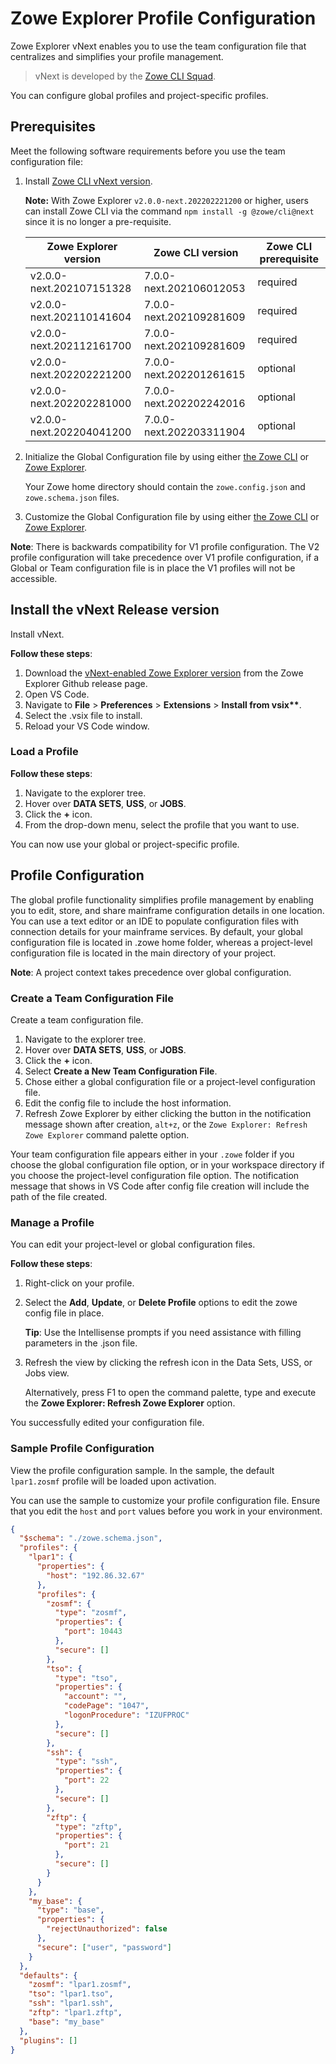 # Zowe Explorer Profile Configuration

Zowe Explorer vNext enables you to use the team configuration file that centralizes and simplifies your profile management.

> vNext is developed by the [Zowe CLI Squad](https://github.com/zowe/zowe-cli/blob/next/docs/Early%20Access%20-%20Using%20Global%20Profile%20Configuration.md).

You can configure global profiles and project-specific profiles.

## Prerequisites

Meet the following software requirements before you use the team configuration file:

1. Install [Zowe CLI vNext version](https://github.com/zowe/zowe-cli/blob/next/docs/Early%20Access%20-%20Using%20Global%20Profile%20Configuration.md#installing-next-version).

   **Note:** With Zowe Explorer `v2.0.0-next.202202221200` or higher, users can install Zowe CLI via the command `npm install -g @zowe/cli@next` since it is no longer a pre-requisite.

   | Zowe Explorer version    | Zowe CLI version        | Zowe CLI prerequisite |
   | ------------------------ | ----------------------- | --------------------- |
   | v2.0.0-next.202107151328 | 7.0.0-next.202106012053 | required              |
   | v2.0.0-next.202110141604 | 7.0.0-next.202109281609 | required              |
   | v2.0.0-next.202112161700 | 7.0.0-next.202109281609 | required              |
   | v2.0.0-next.202202221200 | 7.0.0-next.202201261615 | optional              |
   | v2.0.0-next.202202281000 | 7.0.0-next.202202242016 | optional              |
   | v2.0.0-next.202204041200 | 7.0.0-next.202203311904 | optional              |

2. Initialize the Global Configuration file by using either [the Zowe CLI](https://github.com/zowe/zowe-cli/blob/next/docs/Early%20Access%20-%20Using%20Global%20Profile%20Configuration.md#initializing-global-configuration) or [Zowe Explorer](#create-a-team-configuration-file).

   Your Zowe home directory should contain the `zowe.config.json` and `zowe.schema.json` files.

3. Customize the Global Configuration file by using either [the Zowe CLI](https://github.com/zowe/zowe-cli/blob/next/docs/Early%20Access%20-%20Using%20Global%20Profile%20Configuration.md#editing-configuration) or [Zowe Explorer](#manage-a-profile).

**Note**: There is backwards compatibility for V1 profile configuration. The V2 profile configuration will take precedence over V1 profile configuration, if a Global or Team configuration file is in place the V1 profiles will not be accessible.

## Install the vNext Release version

Install vNext.

**Follow these steps**:

1. Download the [vNext-enabled Zowe Explorer version](https://github.com/zowe/vscode-extension-for-zowe/releases) from the Zowe Explorer Github release page.
2. Open VS Code.
3. Navigate to **File** > **Preferences** > **Extensions** > **Install from vsix\*\***.
4. Select the .vsix file to install.
5. Reload your VS Code window.

### Load a Profile

**Follow these steps**:

1. Navigate to the explorer tree.
2. Hover over **DATA SETS**, **USS**, or **JOBS**.
3. Click the **+** icon.
4. From the drop-down menu, select the profile that you want to use.

You can now use your global or project-specific profile.

## Profile Configuration

The global profile functionality simplifies profile management by enabling you to edit, store, and share mainframe configuration details in one location. You can use a text editor or an IDE to populate configuration files with connection details for your mainframe services. By default, your global configuration file is located in .zowe home folder, whereas a project-level configuration file is located in the main directory of your project.

**Note**: A project context takes precedence over global configuration.

### Create a Team Configuration File

Create a team configuration file.

1. Navigate to the explorer tree.
2. Hover over **DATA SETS**, **USS**, or **JOBS**.
3. Click the **+** icon.
4. Select **Create a New Team Configuration File**.
5. Chose either a global configuration file or a project-level configuration file.
6. Edit the config file to include the host information.
7. Refresh Zowe Explorer by either clicking the button in the notification message shown after creation, `alt+z`, or the `Zowe Explorer: Refresh Zowe Explorer` command palette option.

Your team configuration file appears either in your `.zowe` folder if you choose the global configuration file option, or in your workspace directory if you choose the project-level configuration file option. The notification message that shows in VS Code after config file creation will include the path of the file created.

### Manage a Profile

You can edit your project-level or global configuration files.

**Follow these steps**:

1. Right-click on your profile.
2. Select the **Add**, **Update**, or **Delete Profile** options to edit the zowe config file in place.

   **Tip**: Use the Intellisense prompts if you need assistance with filling parameters in the .json file.

3. Refresh the view by clicking the refresh icon in the Data Sets, USS, or Jobs view.

   Alternatively, press F1 to open the command palette, type and execute the **Zowe Explorer: Refresh Zowe Explorer** option.

You successfully edited your configuration file.

### Sample Profile Configuration

View the profile configuration sample. In the sample, the default `lpar1.zosmf` profile will be loaded upon activation.

You can use the sample to customize your profile configuration file. Ensure that you edit the `host` and `port` values before you work in your environment.

```json
{
  "$schema": "./zowe.schema.json",
  "profiles": {
    "lpar1": {
      "properties": {
        "host": "192.86.32.67"
      },
      "profiles": {
        "zosmf": {
          "type": "zosmf",
          "properties": {
            "port": 10443
          },
          "secure": []
        },
        "tso": {
          "type": "tso",
          "properties": {
            "account": "",
            "codePage": "1047",
            "logonProcedure": "IZUFPROC"
          },
          "secure": []
        },
        "ssh": {
          "type": "ssh",
          "properties": {
            "port": 22
          },
          "secure": []
        },
        "zftp": {
          "type": "zftp",
          "properties": {
            "port": 21
          },
          "secure": []
        }
      }
    },
    "my_base": {
      "type": "base",
      "properties": {
        "rejectUnauthorized": false
      },
      "secure": ["user", "password"]
    }
  },
  "defaults": {
    "zosmf": "lpar1.zosmf",
    "tso": "lpar1.tso",
    "ssh": "lpar1.ssh",
    "zftp": "lpar1.zftp",
    "base": "my_base"
  },
  "plugins": []
}
```
